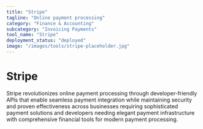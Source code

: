 ```yaml
---
title: "Stripe"
tagline: "Online payment processing"
category: "Finance & Accounting"
subcategory: "Invoicing Payments"
tool_name: "Stripe"
deployment_status: "deployed"
image: "/images/tools/stripe-placeholder.jpg"
---
```


# Stripe

Stripe revolutionizes online payment processing through developer-friendly APIs that enable seamless payment integration while maintaining security and proven effectiveness across businesses requiring sophisticated payment solutions and developers needing elegant payment infrastructure with comprehensive financial tools for modern payment processing.